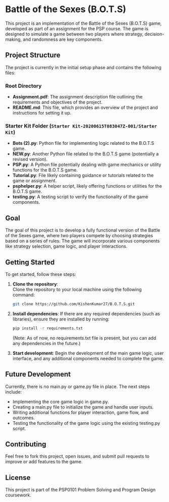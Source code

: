 # Battle of the Sexes (B.O.T.S)

This project is an implementation of the Battle of the Sexes (B.O.T.S) game, developed as part of an assignment for the PSP course. The game is designed to simulate a game between two players where strategy, decision-making, and randomness are key components.

## Project Structure

The project is currently in the initial setup phase and contains the following files:

### Root Directory
- **Assignment.pdf**: The assignment description file outlining the requirements and objectives of the project.
- **README.md**: This file, which provides an overview of the project and instructions for setting it up.

  
### Starter Kit Folder (`Starter Kit-20200615T083047Z-001/Starter Kit`)
- **Bots (2).py**: Python file for implementing logic related to the B.O.T.S game.
- **NEW.py**: Another Python file related to the B.O.T.S game (potentially a revised version).
- **PSP.py**: A Python file potentially dealing with game mechanics or utility functions for the B.O.T.S game.
- **Tutorial.py**: File likely containing guidance or tutorials related to the game or assignment.
- **psphelper.py**: A helper script, likely offering functions or utilities for the B.O.T.S game.
- **testing.py**: A testing script to verify the functionality of the game components.

## Goal

The goal of this project is to develop a fully functional version of the Battle of the Sexes game, where two players compete by choosing strategies based on a series of rules. The game will incorporate various components like strategy selection, game logic, and player interactions.

## Getting Started

To get started, follow these steps:

1. **Clone the repository**:  
   Clone the repository to your local machine using the following command:
   ```bash
   git clone https://github.com/KishenKumar27/B.O.T.S.git
   ```

2. **Install dependencies**:
   If there are any required dependencies (such as libraries), ensure they are installed by running:
   ```bash
   pip install -r requirements.txt
   ```
   (Note: As of now, no requirements.txt file is present, but you can add any dependencies in the future.)

3. **Start development**:
   Begin the development of the main game logic, user interface, and any additional components needed to complete the game.

## Future Development
Currently, there is no main.py or game.py file in place. The next steps include:

- Implementing the core game logic in game.py.
- Creating a main.py file to initialize the game and handle user inputs.
- Writing additional functions for player interaction, game flow, and outcomes.
- Testing the functionality of the game logic using the existing testing.py script.

## Contributing
Feel free to fork this project, open issues, and submit pull requests to improve or add features to the game.

## License
This project is part of the PSP0101 Problem Solving and Program Design coursework.

